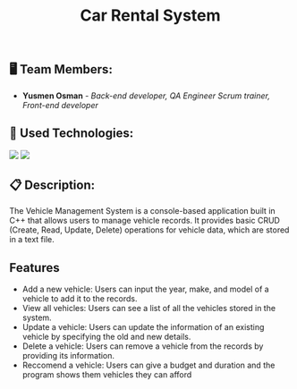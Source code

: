 <h1 align="center">Car Rental System</h1>
<br>



## 🖥 Team Members:
* **Yusmen Osman** - *Back-end developer, QA Engineer Scrum trainer, Front-end developer* 



## 🚀 Used Technologies:

<p align="left"> 
    <img src="https://img.icons8.com/color/48/000000/c-plus-plus-logo.png"/>
    <img src="https://img.icons8.com/color/48/000000/microsoft-powerpoint-2019--v1.png"/>

  
  
  

## 📋 Description:
    
The Vehicle Management System is a console-based application built in C++ that allows users to manage vehicle records. It provides basic CRUD (Create, Read, Update, Delete) operations for vehicle data, which are stored in a text file.

## Features

- Add a new vehicle: Users can input the year, make, and model of a vehicle to add it to the records.
- View all vehicles: Users can see a list of all the vehicles stored in the system.
- Update a vehicle: Users can update the information of an existing vehicle by specifying the old and new details.
- Delete a vehicle: Users can remove a vehicle from the records by providing its information.
- Reccomend a vehicle: Users can give a budget and duration and the program shows them vehicles they can afford
